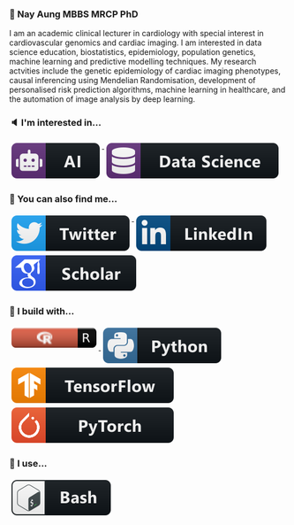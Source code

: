 ### :name_badge: Nay Aung MBBS MRCP PhD

I am an academic clinical lecturer in cardiology with special interest in cardiovascular genomics and cardiac imaging. I am interested in data science education, biostatistics, epidemiology, population genetics, machine learning and predictive modelling techniques. My research actvities include the genetic epidemiology of cardiac imaging phenotypes, causal inferencing using Mendelian Randomisation, development of personalised risk prediction algorithms, machine learning in healthcare, and the automation of image analysis by deep learning.

### :speaker: I'm interested in...
<p align="left">
<a href="https://mlnotebook.github.io">
    <img src="https://raw.githubusercontent.com/nay421/nay421/master/images/badges/ai.svg" alt="AI" style="vertical-align:top; margin:4px">
</a>  
<img src="https://raw.githubusercontent.com/nay421/nay421/master/images/badges/datascience.svg" alt="DataScience" style="vertical-align:top; margin:4px">

</p>
  

### :pushpin: You can also find me...
<p align="left">
<a href="https://twitter.com/NayAungMD">
    <img src="https://raw.githubusercontent.com/nay421/nay421/master/images/badges/twitter.svg" alt="Twitter" style="vertical-align:top; margin:4px">
</a>  

<a href="https://www.linkedin.com/in/nay-aung-9a591a149/">
    <img src="https://raw.githubusercontent.com/nay421/nay421/master/images/badges/linkedin.svg" alt="LinkedIn" style="vertical-align:top; margin:4px">
</a>

<a href="https://scholar.google.com/citations?user=K-_DAdgAAAAJ&hl=en">
    <img src="https://raw.githubusercontent.com/nay421/nay421/master/images/badges/scholar.svg" alt="GoogleScholar" style="vertical-align:top; margin:4px">
</a>
</p>

### :construction: I build with...

<p align="left">
  
<a href="https://www.r-project.org/">
    <img src="https://raw.githubusercontent.com/nay421/nay421/master/images/badges/r.svg" alt="R" style="vertical-align:baseline; margin:4px">
</a>
  
<a href="https://www.python.org/">
    <img src="https://raw.githubusercontent.com/nay421/nay421/master/images/badges/python.svg" alt="Python" style="vertical-align:top; margin:4px">
</a>

<a href="https://www.tensorflow.org/">
    <img src="https://raw.githubusercontent.com/nay421/nay421/master/images/badges/tensorflow.svg" alt="TensorFlow" style="vertical-align:top; margin:4px">
</a>

<a href="https://www.pytorch.org/">
    <img src="https://raw.githubusercontent.com/nay421/nay421/master/images/badges/pytorch.svg" alt="PyTorch" style="vertical-align:top; margin:4px">
</a>
 
</p>

### :wrench: I use...

<p align="left">
<a href="https://www.gnu.org/software/bash/">
    <img src="https://raw.githubusercontent.com/nay421/nay421/master/images/badges/bash.svg" alt="Bash" style="vertical-align:top; margin:4px">
</a>

</p>
